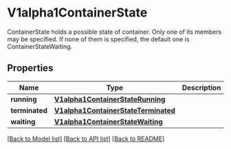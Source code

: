 # V1alpha1ContainerState

ContainerState holds a possible state of container.  Only one of its members may be specified. If none of them is specified, the default one is ContainerStateWaiting.
## Properties
Name | Type | Description | Notes
------------ | ------------- | ------------- | -------------
**running** | [**V1alpha1ContainerStateRunning**](V1alpha1ContainerStateRunning.md) |  | 
**terminated** | [**V1alpha1ContainerStateTerminated**](V1alpha1ContainerStateTerminated.md) |  | 
**waiting** | [**V1alpha1ContainerStateWaiting**](V1alpha1ContainerStateWaiting.md) |  | 

[[Back to Model list]](../README.md#documentation-for-models) [[Back to API list]](../README.md#documentation-for-api-endpoints) [[Back to README]](../README.md)


